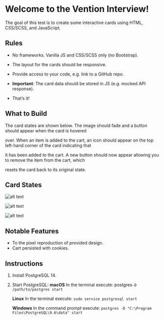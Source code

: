 # Welcome to the Vention Interview!

The goal of this test is to create some interactive cards using HTML, CSS/SCSS, and JavaScript.

  

## Rules

- No frameworks. Vanilla JS and CSS/SCSS only (no Bootstrap).

- The layout for the cards should be responsive.

- Provide access to your code, e.g. link to a GitHub repo.

-  **Important**: The card data should be stored in JS (e.g. mocked API response).

- That’s it!

  

## What to Build

The card states are shown below. The image should fade and a button should appear when the card is hovered

over. When an item is added to the cart, an icon should appear on the top left-hand corner of the card indicating that

it has been added to the cart. A new button should now appear allowing you to remove the item from the cart, which

resets the card back to its original state.

  

## Card States

  

![alt text](/states/state-1.png  "Logo Title Text 1")

  

![alt text](/states/state-2.png  "Logo Title Text 1")

  

![alt text](/states/state-3.png  "Logo Title Text 1")

  
## Notable Features
- To the pixel reproduction of provided design.
- Cart persisted with cookies.

## Instructions
1) Install PostgreSQL 14.
2) Start PostgreSQL: 
	**macOS**
	In the terminal execute:
	postgres`-D /path/to/postgres start`

	**Linux**
	In the terminal execute:
	`sudo service postgresql start`

	**Windows**
	In the command prompt execute:
	`postgres -D "C:\Program Files\PostgreSQL\9.6\data" start`